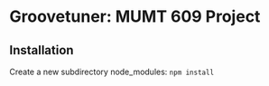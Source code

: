 # Groovetuner: MUMT 609 Project

## Installation

Create a new subdirectory node_modules: <code>npm install</code>
<br>
